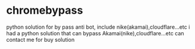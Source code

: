 # chromebypass
python solution for by pass anti bot, include nike(akamai),cloudflare...etc
i had a python solution that can bypass Akamai(nike),cloudflare...etc
can contact me for buy solution
